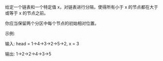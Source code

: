 给定一个链表和一个特定值 x，对链表进行分隔，使得所有小于 x 的节点都在大于或等于 x 的节点之前。

你应当保留两个分区中每个节点的初始相对位置。

示例:

输入: head = 1->4->3->2->5->2, x = 3

输出: 1->2->2->4->3->5

